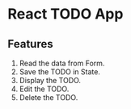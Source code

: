 # React TODO App

## Features

1. Read the data from  Form.
2. Save the TODO in State. 
3. Display the  TODO. 
4. Edit the TODO. 
5. Delete the TODO.


